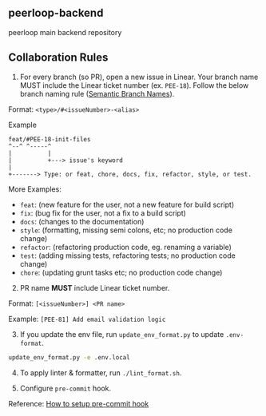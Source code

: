 ## peerloop-backend
peerloop main backend repository

## Collaboration Rules

1. For every branch (so PR), open a new issue in Linear. Your branch name MUST include the Linear ticket number (ex. `PEE-18`). Follow the below branch naming rule ([Semantic Branch Names](https://gist.github.com/seunggabi/87f8c722d35cd07deb3f649d45a31082)).

Format: `<type>/#<issueNumber>-<alias>`

Example
```
feat/#PEE-18-init-files
^--^ ^-----^
|          |
|          +---> issue's keyword
|
+-------> Type: or feat, chore, docs, fix, refactor, style, or test.
```
More Examples:

* `feat`: (new feature for the user, not a new feature for build script)
* `fix`: (bug fix for the user, not a fix to a build script)
* `docs`: (changes to the documentation)
* `style`: (formatting, missing semi colons, etc; no production code change)
* `refactor`: (refactoring production code, eg. renaming a variable)
* `test`: (adding missing tests, refactoring tests; no production code change)
* `chore`: (updating grunt tasks etc; no production code change)

2. PR name **MUST** include Linear ticket number.

Format: `[<issueNumber>] <PR name>`

Example: `[PEE-81] Add email validation logic`

3. If you update the env file, run `update_env_format.py` to update `.env-format`.

```sh
update_env_format.py -e .env.local
```

4. To apply linter & formatter, run `./lint_format.sh`.

5. Configure `pre-commit` hook.

Reference: [How to setup pre-commit hook](https://www.notion.so/Backend-Wiki-2fd581b9add84e43a627ce9b722fd311?p=27dfd34c60c945698751db3a3ea0e653&pm=s)